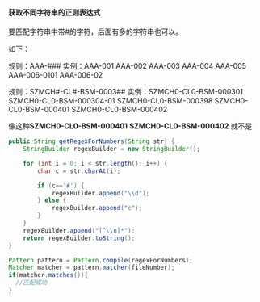 #### 获取不同字符串的正则表达式

要匹配字符串中带#的字符，后面有多的字符串也可以。

如下：

规则：AAA-###  实例：AAA-001 AAA-002 AAA-003 AAA-004 AAA-005 AAA-006-0101 AAA-006-02

规则：SZMCH#-CL#-BSM-0003##  实例：SZMCH0-CL0-BSM-000301 SZMCH0-CL0-BSM-000304-01 SZMCH0-CL0-BSM-000398 SZMCH0-CL0-BSM-000401 SZMCH0-CL0-BSM-000402

像这种**SZMCH0-CL0-BSM-000401** **SZMCH0-CL0-BSM-000402** 就不是

```java
public String getRegexForNumbers(String str) {
    StringBuilder regexBuilder = new StringBuilder();

    for (int i = 0; i < str.length(); i++) {
        char c = str.charAt(i);

        if (c=='#') {
            regexBuilder.append("\\d");
        } else {
            regexBuilder.append("c");
        }
    }
    regexBuilder.append("[^\\n]*");
    return regexBuilder.toString();
}

Pattern pattern = Pattern.compile(regexForNumbers);
Matcher matcher = pattern.matcher(fileNumber);
if(matcher.matches()){
  //匹配成功
}
```
